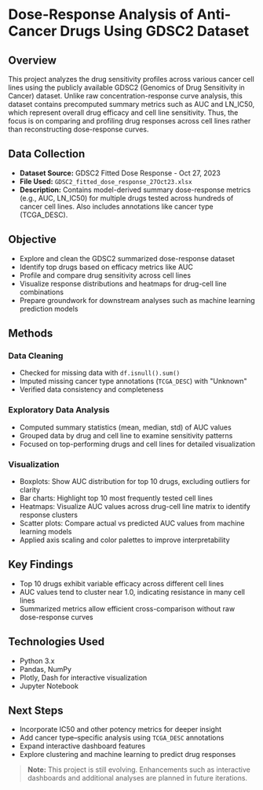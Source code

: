 # Dose-Response Analysis of Anti-Cancer Drugs Using GDSC2 Dataset

## Overview  
This project analyzes the drug sensitivity profiles across various cancer cell lines using the publicly available GDSC2 (Genomics of Drug Sensitivity in Cancer) dataset. Unlike raw concentration-response curve analysis, this dataset contains precomputed summary metrics such as AUC and LN_IC50, which represent overall drug efficacy and cell line sensitivity. Thus, the focus is on comparing and profiling drug responses across cell lines rather than reconstructing dose-response curves.

## Data Collection  
- **Dataset Source:** GDSC2 Fitted Dose Response - Oct 27, 2023  
- **File Used:** `GDSC2_fitted_dose_response_27Oct23.xlsx`  
- **Description:** Contains model-derived summary dose-response metrics (e.g., AUC, LN_IC50) for multiple drugs tested across hundreds of cancer cell lines. Also includes annotations like cancer type (TCGA_DESC).

## Objective  
- Explore and clean the GDSC2 summarized dose-response dataset  
- Identify top drugs based on efficacy metrics like AUC  
- Profile and compare drug sensitivity across cell lines  
- Visualize response distributions and heatmaps for drug-cell line combinations  
- Prepare groundwork for downstream analyses such as machine learning prediction models

## Methods

### Data Cleaning  
- Checked for missing data with `df.isnull().sum()`  
- Imputed missing cancer type annotations (`TCGA_DESC`) with "Unknown"  
- Verified data consistency and completeness  

### Exploratory Data Analysis  
- Computed summary statistics (mean, median, std) of AUC values  
- Grouped data by drug and cell line to examine sensitivity patterns  
- Focused on top-performing drugs and cell lines for detailed visualization  

### Visualization  
- Boxplots: Show AUC distribution for top 10 drugs, excluding outliers for clarity  
- Bar charts: Highlight top 10 most frequently tested cell lines  
- Heatmaps: Visualize AUC values across drug-cell line matrix to identify response clusters  
- Scatter plots: Compare actual vs predicted AUC values from machine learning models  
- Applied axis scaling and color palettes to improve interpretability  

## Key Findings  
- Top 10 drugs exhibit variable efficacy across different cell lines  
- AUC values tend to cluster near 1.0, indicating resistance in many cell lines  
- Summarized metrics allow efficient cross-comparison without raw dose-response curves  

## Technologies Used  
- Python 3.x  
- Pandas, NumPy  
- Plotly, Dash for interactive visualization  
- Jupyter Notebook  

## Next Steps  
- Incorporate IC50 and other potency metrics for deeper insight  
- Add cancer type–specific analysis using `TCGA_DESC` annotations  
- Expand interactive dashboard features  
- Explore clustering and machine learning to predict drug responses  

> **Note:** This project is still evolving. Enhancements such as interactive dashboards and additional analyses are planned in future iterations.

